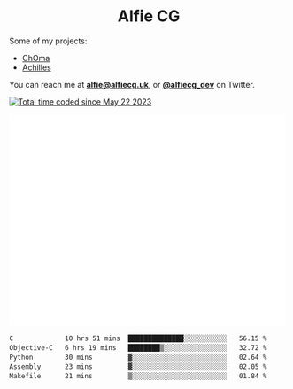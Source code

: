 <h1 align="center">Alfie CG</h1>

Some of my projects:
* [ChOma](https://github.com/opa334/ChOma)
* [Achilles](https://github.com/alfiecg24/Achilles)

You can reach me at **alfie@alfiecg.uk**, or **[@alfiecg_dev](https://twitter.com/alfiecg_dev)** on Twitter.

<a href="https://wakatime.com/@61592169-b9cf-4af8-b6fa-8ac7d4369b01"><img src="https://wakatime.com/badge/user/61592169-b9cf-4af8-b6fa-8ac7d4369b01.svg" alt="Total time coded since May 22 2023" /></a>


<img align="center" src="/github-metrics.svg" alt="Metrics" width="500">

 <!--[![GitHub Streak](https://streak-stats.demolab.com/?user=alfiecg24)](https://git.io/streak-stats)-->

<!--START_SECTION:waka-->

```txt
C             10 hrs 51 mins  ██████████████░░░░░░░░░░░   56.15 %
Objective-C   6 hrs 19 mins   ████████▒░░░░░░░░░░░░░░░░   32.72 %
Python        30 mins         ▓░░░░░░░░░░░░░░░░░░░░░░░░   02.64 %
Assembly      23 mins         ▓░░░░░░░░░░░░░░░░░░░░░░░░   02.05 %
Makefile      21 mins         ▒░░░░░░░░░░░░░░░░░░░░░░░░   01.84 %
```

<!--END_SECTION:waka-->
